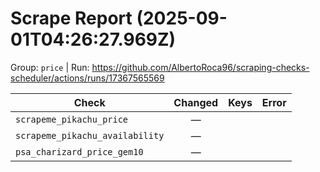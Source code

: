 # Scrape Report (2025-09-01T04:26:27.969Z)

Group: `price`  |  Run: https://github.com/AlbertoRoca96/scraping-checks-scheduler/actions/runs/17367565569

| Check | Changed | Keys | Error |
|---|:---:|:--|:--|
| `scrapeme_pikachu_price` | — |  |  |
| `scrapeme_pikachu_availability` | — |  |  |
| `psa_charizard_price_gem10` | — |  |  |
